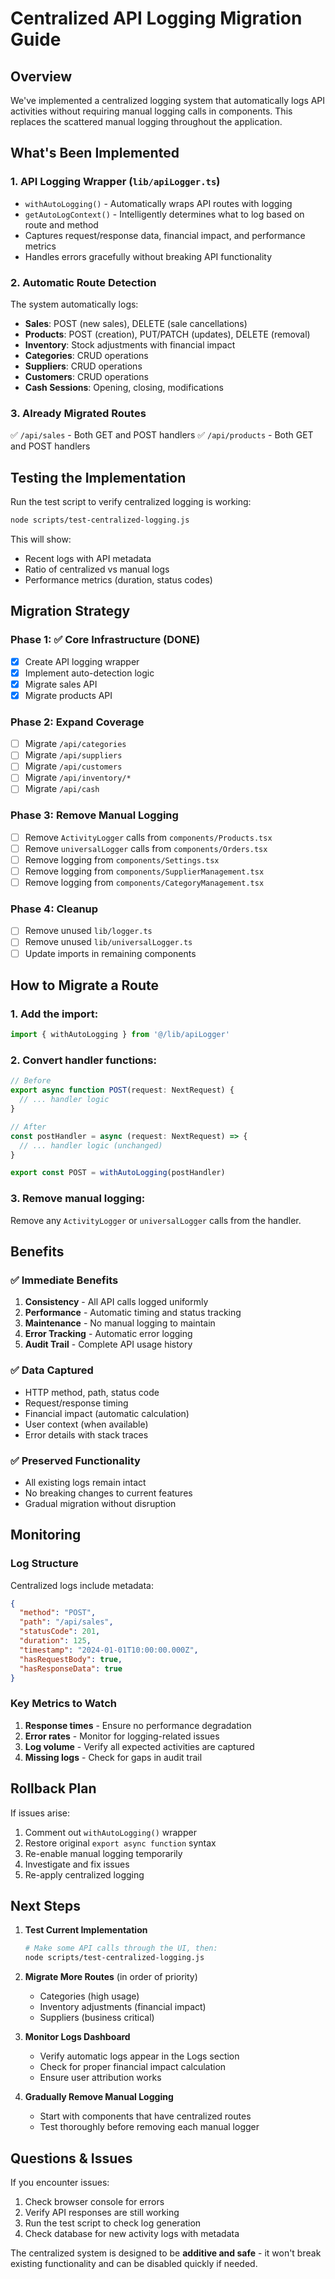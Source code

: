 # Centralized API Logging Migration Guide

## Overview

We've implemented a centralized logging system that automatically logs API activities without requiring manual logging calls in components. This replaces the scattered manual logging throughout the application.

## What's Been Implemented

### 1. **API Logging Wrapper (`lib/apiLogger.ts`)**
- `withAutoLogging()` - Automatically wraps API routes with logging
- `getAutoLogContext()` - Intelligently determines what to log based on route and method
- Captures request/response data, financial impact, and performance metrics
- Handles errors gracefully without breaking API functionality

### 2. **Automatic Route Detection**
The system automatically logs:
- **Sales**: POST (new sales), DELETE (sale cancellations)
- **Products**: POST (creation), PUT/PATCH (updates), DELETE (removal)
- **Inventory**: Stock adjustments with financial impact
- **Categories**: CRUD operations
- **Suppliers**: CRUD operations
- **Customers**: CRUD operations
- **Cash Sessions**: Opening, closing, modifications

### 3. **Already Migrated Routes**
✅ `/api/sales` - Both GET and POST handlers
✅ `/api/products` - Both GET and POST handlers

## Testing the Implementation

Run the test script to verify centralized logging is working:

```bash
node scripts/test-centralized-logging.js
```

This will show:
- Recent logs with API metadata
- Ratio of centralized vs manual logs
- Performance metrics (duration, status codes)

## Migration Strategy

### Phase 1: ✅ **Core Infrastructure (DONE)**
- [x] Create API logging wrapper
- [x] Implement auto-detection logic
- [x] Migrate sales API
- [x] Migrate products API

### Phase 2: **Expand Coverage**
- [ ] Migrate `/api/categories`
- [ ] Migrate `/api/suppliers`
- [ ] Migrate `/api/customers`
- [ ] Migrate `/api/inventory/*`
- [ ] Migrate `/api/cash`

### Phase 3: **Remove Manual Logging**
- [ ] Remove `ActivityLogger` calls from `components/Products.tsx`
- [ ] Remove `universalLogger` calls from `components/Orders.tsx`
- [ ] Remove logging from `components/Settings.tsx`
- [ ] Remove logging from `components/SupplierManagement.tsx`
- [ ] Remove logging from `components/CategoryManagement.tsx`

### Phase 4: **Cleanup**
- [ ] Remove unused `lib/logger.ts`
- [ ] Remove unused `lib/universalLogger.ts`
- [ ] Update imports in remaining components

## How to Migrate a Route

### 1. Add the import:
```typescript
import { withAutoLogging } from '@/lib/apiLogger'
```

### 2. Convert handler functions:
```typescript
// Before
export async function POST(request: NextRequest) {
  // ... handler logic
}

// After
const postHandler = async (request: NextRequest) => {
  // ... handler logic (unchanged)
}

export const POST = withAutoLogging(postHandler)
```

### 3. Remove manual logging:
Remove any `ActivityLogger` or `universalLogger` calls from the handler.

## Benefits

### ✅ **Immediate Benefits**
1. **Consistency** - All API calls logged uniformly
2. **Performance** - Automatic timing and status tracking
3. **Maintenance** - No manual logging to maintain
4. **Error Tracking** - Automatic error logging
5. **Audit Trail** - Complete API usage history

### ✅ **Data Captured**
- HTTP method, path, status code
- Request/response timing
- Financial impact (automatic calculation)
- User context (when available)
- Error details with stack traces

### ✅ **Preserved Functionality**
- All existing logs remain intact
- No breaking changes to current features
- Gradual migration without disruption

## Monitoring

### Log Structure
Centralized logs include metadata:
```json
{
  "method": "POST",
  "path": "/api/sales",
  "statusCode": 201,
  "duration": 125,
  "timestamp": "2024-01-01T10:00:00.000Z",
  "hasRequestBody": true,
  "hasResponseData": true
}
```

### Key Metrics to Watch
1. **Response times** - Ensure no performance degradation
2. **Error rates** - Monitor for logging-related issues
3. **Log volume** - Verify all expected activities are captured
4. **Missing logs** - Check for gaps in audit trail

## Rollback Plan

If issues arise:
1. Comment out `withAutoLogging()` wrapper
2. Restore original `export async function` syntax
3. Re-enable manual logging temporarily
4. Investigate and fix issues
5. Re-apply centralized logging

## Next Steps

1. **Test Current Implementation**
   ```bash
   # Make some API calls through the UI, then:
   node scripts/test-centralized-logging.js
   ```

2. **Migrate More Routes** (in order of priority)
   - Categories (high usage)
   - Inventory adjustments (financial impact)
   - Suppliers (business critical)

3. **Monitor Logs Dashboard**
   - Verify automatic logs appear in the Logs section
   - Check for proper financial impact calculation
   - Ensure user attribution works

4. **Gradually Remove Manual Logging**
   - Start with components that have centralized routes
   - Test thoroughly before removing each manual logger

## Questions & Issues

If you encounter issues:
1. Check browser console for errors
2. Verify API responses are still working
3. Run the test script to check log generation
4. Check database for new activity logs with metadata

The centralized system is designed to be **additive and safe** - it won't break existing functionality and can be disabled quickly if needed.






